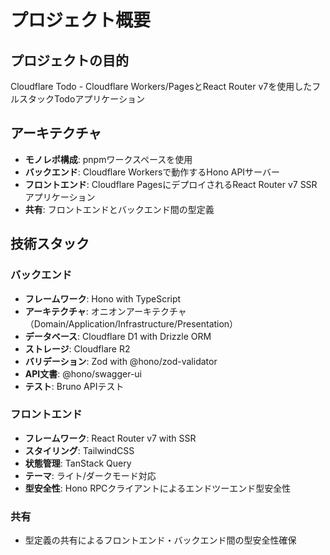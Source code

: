 # プロジェクト概要

## プロジェクトの目的
Cloudflare Todo - Cloudflare Workers/PagesとReact Router v7を使用したフルスタックTodoアプリケーション

## アーキテクチャ
- **モノレポ構成**: pnpmワークスペースを使用
- **バックエンド**: Cloudflare Workersで動作するHono APIサーバー
- **フロントエンド**: Cloudflare PagesにデプロイされるReact Router v7 SSRアプリケーション
- **共有**: フロントエンドとバックエンド間の型定義

## 技術スタック
### バックエンド
- **フレームワーク**: Hono with TypeScript
- **アーキテクチャ**: オニオンアーキテクチャ（Domain/Application/Infrastructure/Presentation）
- **データベース**: Cloudflare D1 with Drizzle ORM
- **ストレージ**: Cloudflare R2
- **バリデーション**: Zod with @hono/zod-validator
- **API文書**: @hono/swagger-ui
- **テスト**: Bruno APIテスト

### フロントエンド
- **フレームワーク**: React Router v7 with SSR
- **スタイリング**: TailwindCSS
- **状態管理**: TanStack Query
- **テーマ**: ライト/ダークモード対応
- **型安全性**: Hono RPCクライアントによるエンドツーエンド型安全性

### 共有
- 型定義の共有によるフロントエンド・バックエンド間の型安全性確保